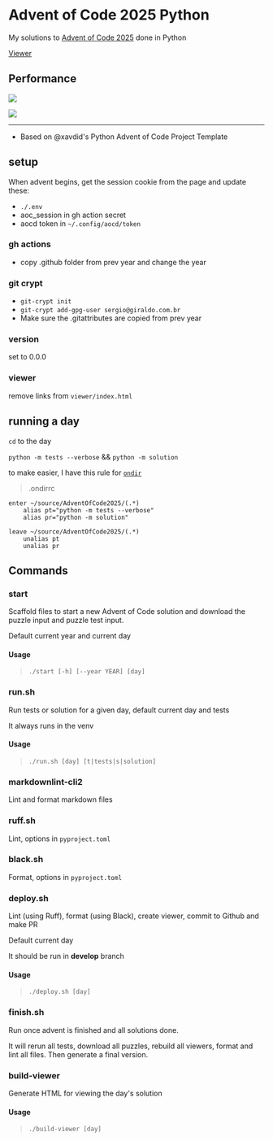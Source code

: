 # Advent of Code 2025 Python

My solutions to [Advent of Code 2025](https://adventofcode.com/2025) done in Python

[Viewer](https://sergiorgiraldo.github.io/AdventOfCode2025/viewer/)

## Performance

![](https://img.shields.io/badge/day%20📅-25-blue)

![](https://img.shields.io/badge/stars%20⭐-50-yellow)

---

- Based on @xavdid's Python Advent of Code Project Template

## setup

When advent begins, get the session cookie from the page and update these:

- `./.env`
- aoc_session in gh action secret
- aocd token in `~/.config/aocd/token`

### gh actions

- copy .github folder from prev year and change the year

### git crypt

- `git-crypt init`
- `git-crypt add-gpg-user sergio@giraldo.com.br`
- Make sure the .gitattributes are copied from prev year

### version

set to 0.0.0

### viewer

remove links from `viewer/index.html`

## running a day

`cd` to the day

`python -m tests --verbose` && `python -m solution`

to make easier, I have this rule for [`ondir`](https://github.com/alecthomas/ondir)

> .ondirrc

```ondir
enter ~/source/AdventOfCode2025/(.*)
    alias pt="python -m tests --verbose"
    alias pr="python -m solution"

leave ~/source/AdventOfCode2025/(.*)
    unalias pt
    unalias pr
```

## Commands

### start

Scaffold files to start a new Advent of Code solution and download the puzzle input and puzzle test input.

Default current year and current day

#### Usage

> `./start [-h] [--year YEAR] [day]`

### run.sh

Run tests or solution for a given day, default current day and tests

It always runs in the venv

#### Usage

> `./run.sh [day] [t|tests|s|solution]`

### markdownlint-cli2

Lint and format markdown files

### ruff.sh

Lint, options in `pyproject.toml`

### black.sh

Format, options in `pyproject.toml`

### deploy.sh

Lint (using Ruff), format (using Black), create viewer, commit to Github and make PR

Default current day

It should be run in **develop** branch

#### Usage

> `./deploy.sh [day]`

### finish.sh

Run once advent is finished and all solutions done.

It will rerun all tests, download all puzzles, rebuild all viewers, format and lint all files. Then generate a final version.

### build-viewer

Generate HTML for viewing the day's solution

#### Usage

> `./build-viewer [day]`
